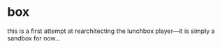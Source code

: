 box
===

this is a first attempt at rearchitecting the lunchbox player—it is simply a sandbox for now...
